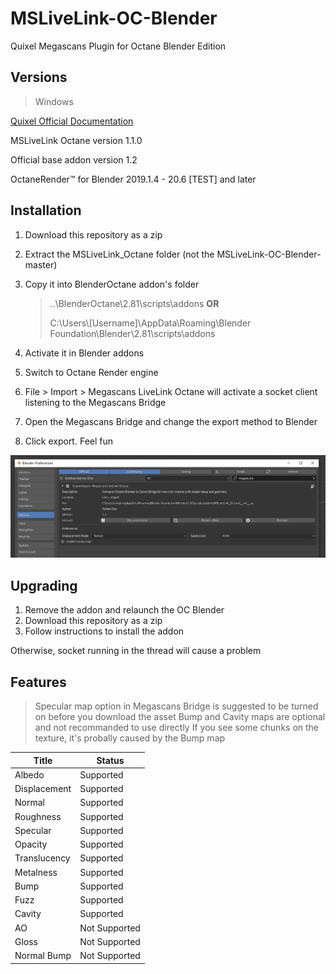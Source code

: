 # MSLiveLink-OC-Blender
Quixel Megascans Plugin for Octane Blender Edition

## Versions

> Windows

[Quixel Official Documentation](https://help.quixel.com/hc/en-us/articles/360002425298-Installing-the-Megascans-Plugin-for-Blender-2-8)

MSLiveLink Octane version 1.1.0

Official base addon version 1.2

OctaneRender™ for Blender 2019.1.4 - 20.6 [TEST] and later

## Installation

1. Download this repository as a zip

2. Extract the MSLiveLink_Octane folder (not the MSLiveLink-OC-Blender-master)

3. Copy it into BlenderOctane addon's folder

   > ..\BlenderOctane\2.81\scripts\addons **OR**
   >
   > C:\Users\\[Username]\AppData\Roaming\Blender Foundation\Blender\2.81\scripts\addons

4. Activate it in Blender addons
5. Switch to Octane Render engine
6. File > Import > Megascans LiveLink Octane will activate a socket client listening to the Megascans Bridge
7. Open the Megascans Bridge and change the export method to Blender
8. Click export. Feel fun

![1](assets/1.jpg)

## Upgrading

1. Remove the addon and relaunch the OC Blender 
2. Download this repository as a zip
3. Follow instructions to install the addon

Otherwise, socket running in the thread will cause a problem

## Features
> Specular map option in Megascans Bridge is suggested to be turned on before you download the asset
> Bump and Cavity maps are optional and not recommanded to use directly
> If you see some chunks on the texture, it's probally caused by the Bump map

| Title        | Status        |
| ------------ | ------------- |
| Albedo       | Supported     |
| Displacement | Supported     |
| Normal       | Supported     |
| Roughness    | Supported     |
| Specular     | Supported     |
| Opacity      | Supported     |
| Translucency | Supported     |
| Metalness    | Supported     |
| Bump         | Supported     |
| Fuzz         | Supported     |
| Cavity       | Supported     |
| AO           | Not Supported |
| Gloss        | Not Supported |
| Normal Bump  | Not Supported |

